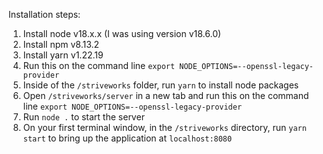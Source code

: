 Installation steps:

1. Install node v18.x.x (I was using version v18.6.0)
2. Install npm v8.13.2
3. Install yarn v1.22.19
4. Run this on the command line `export NODE_OPTIONS=--openssl-legacy-provider`
5. Inside of the `/striveworks` folder, run `yarn` to install node packages
6. Open `/striveworks/server` in a new tab and run this on the command line `export NODE_OPTIONS=--openssl-legacy-provider`
7. Run `node .` to start the server
8. On your first terminal window, in the `/striveworks` directory, run `yarn start` to bring up the application at `localhost:8080`
